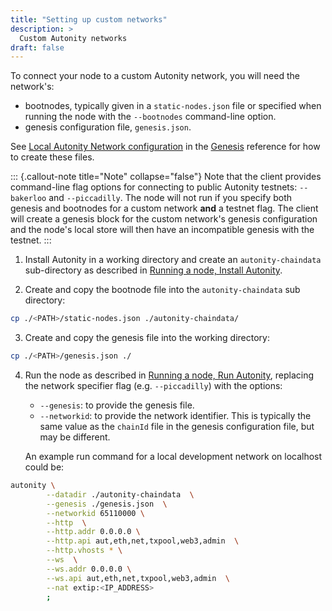 ```yaml
---
title: "Setting up custom networks"
description: >
  Custom Autonity networks
draft: false
---
```


To connect your node to a custom Autonity network, you will need the network's:
  - bootnodes, typically given in a  `static-nodes.json` file or specified when running the node with the `--bootnodes` command-line option.
  - genesis configuration file,  `genesis.json`.

  See [Local Autonity Network configuration](/reference/genesis/#local-autonity-network-configuration) in the [Genesis](/reference/genesis/) reference for how to create these files.

::: {.callout-note title="Note" collapse="false"}
Note that the client provides command-line flag options for connecting to public Autonity testnets: `--bakerloo` and `--piccadilly`. The node will not run if you specify both genesis and bootnodes for a custom network **and** a testnet flag. The client will create a genesis block for the custom network's genesis configuration and the node's local store will then have an incompatible genesis with the testnet.
:::

1. Install Autonity in a working directory and create an `autonity-chaindata` sub-directory as described in [Running a node, Install Autonity](/node-operators/install-aut/).

2. Create and copy the bootnode file into the `autonity-chaindata` sub directory:

```bash
cp ./<PATH>/static-nodes.json ./autonity-chaindata/
```

3. Create and copy the genesis file into the working directory:

```bash
cp ./<PATH>/genesis.json ./
```

4. Run the node as described in [Running a node, Run Autonity](/node-operators/run-aut/), replacing the network specifier flag (e.g. `--piccadilly`) with the options:
	- `--genesis`: to provide the genesis file.
	- `--networkid`: to provide the network identifier. This is typically the same value as the `chainId` file in the genesis configuration file, but may be different.

	An example run command for a local development network on localhost could be:
	
```bash
autonity \
		--datadir ./autonity-chaindata  \
		--genesis ./genesis.json  \
		--networkid 65110000 \
		--http  \
		--http.addr 0.0.0.0 \
		--http.api aut,eth,net,txpool,web3,admin  \
		--http.vhosts * \
		--ws  \
		--ws.addr 0.0.0.0 \
		--ws.api aut,eth,net,txpool,web3,admin  \
		--nat extip:<IP_ADDRESS>  
		;
```


